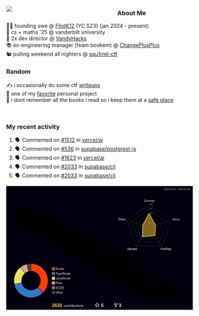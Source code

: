 <!-- 
Hey what are you doing here? 
I admire your curiosity tho
Shoot me an email (zinean00 at gmail dot com)
Let's connect! 
-->

<p float="left">
  <img src='https://imgur.com/nGM66Ev.png' width='300' align="left">
  <p>
    
  <h3>About Me</h3>
  👨‍💻 founding swe @ <a href="https://www.flintk12.com">FlintK12</a> (YC S23) (jan 2024 - present) <br>
  🏫 cs + maths '25 @ vanderbilt university <br>
  🌊 2x dev director @ <a href="https://github.com/vandyhacks">VandyHacks</a> <br>
  📚 ex-engineering manager (team bookem) @ <a href="https://github.com/changeplusplusvandy">ChangePlusPlus<a> <br>
  🐿 pulling weekend all nighters @ <a href="https://github.com/squ1rrel-ctf">squ1rrel-ctf</a> <br>
  
  <h3>Random</h3>
  ✍️ i occasionally do some ctf <a href="https://squ1rrel.dev/author/zineanteoh">writeups</a> <br>
  📱 one of my <a href="https://github.com/zineanteoh/vinkybox-app">favorite</a> personal project<br>
  📖 i dont remember all the books i read so i keep them at a <a href="https://www.goodreads.com/user/show/80901669-zi">safe place</a>
  </p>
  
</p>

<br>
<!-- <i>generated by <a href="https://labs.openai.com/s/0hW1r6PFYo3Zh0a7UoxK2AMp" target="_blank">dall-e 2</a></i> -->

<h3>My recent activity</h3>

<!--START_SECTION:activity-->
1. 🗣 Commented on [#1512](https://github.com/vercel/ai/issues/1512#issuecomment-2136281586) in [vercel/ai](https://github.com/vercel/ai)
2. 🗣 Commented on [#536](https://github.com/supabase/postgrest-js/issues/536#issuecomment-2133938195) in [supabase/postgrest-js](https://github.com/supabase/postgrest-js)
3. 🗣 Commented on [#1623](https://github.com/vercel/ai/issues/1623#issuecomment-2130230777) in [vercel/ai](https://github.com/vercel/ai)
4. 🗣 Commented on [#2033](https://github.com/supabase/cli/issues/2033#issuecomment-2078841196) in [supabase/cli](https://github.com/supabase/cli)
5. 🗣 Commented on [#2033](https://github.com/supabase/cli/issues/2033#issuecomment-2078695588) in [supabase/cli](https://github.com/supabase/cli)
<!--END_SECTION:activity-->

![](./profile-3d-contrib/profile-night-rainbow.svg)
